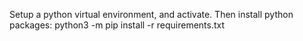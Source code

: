 Setup a python virtual environment, and activate.
Then install python packages: python3 -m pip install -r requirements.txt
